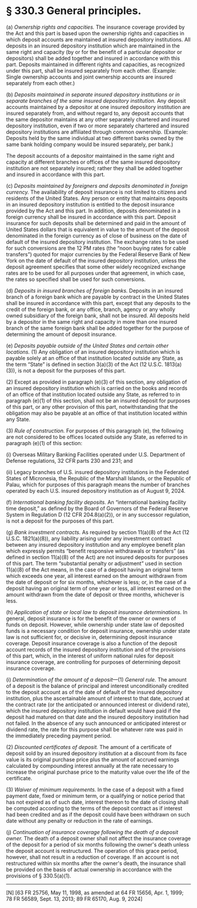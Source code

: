# § 330.3   General principles.

(a) *Ownership rights and capacities.* The insurance coverage provided by the Act and this part is based upon the ownership rights and capacities in which deposit accounts are maintained at insured depository institutions. All deposits in an insured depository institution which are maintained in the same right and capacity (by or for the benefit of a particular depositor or depositors) shall be added together and insured in accordance with this part. Deposits maintained in different rights and capacities, as recognized under this part, shall be insured separately from each other. (Example: Single ownership accounts and joint ownership accounts are insured separately from each other.)


(b) *Deposits maintained in separate insured depository institutions or in separate branches of the same insured depository institution.* Any deposit accounts maintained by a depositor at one insured depository institution are insured separately from, and without regard to, any deposit accounts that the same depositor maintains at any other separately chartered and insured depository institution, even if two or more separately chartered and insured depository institutions are affiliated through common ownership. (Example: Deposits held by the same individual at two different banks owned by the same bank holding company would be insured separately, per bank.)


The deposit accounts of a depositor maintained in the same right and capacity at different branches or offices of the same insured depository institution are not separately insured; rather they shall be added together and insured in accordance with this part.


(c) *Deposits maintained by foreigners and deposits denominated in foreign currency.* The availability of deposit insurance is not limited to citizens and residents of the United States. Any person or entity that maintains deposits in an insured depository institution is entitled to the deposit insurance provided by the Act and this part. In addition, deposits denominated in a foreign currency shall be insured in accordance with this part. Deposit insurance for such deposits shall be determined and paid in the amount of United States dollars that is equivalent in value to the amount of the deposit denominated in the foreign currency as of close of business on the date of default of the insured depository institution. The exchange rates to be used for such conversions are the 12 PM rates (the “noon buying rates for cable transfers”) quoted for major currencies by the Federal Reserve Bank of New York on the date of default of the insured depository institution, unless the deposit agreement specifies that some other widely recognized exchange rates are to be used for all purposes under that agreement, in which case, the rates so specified shall be used for such conversions.


(d) *Deposits in insured branches of foreign banks.* Deposits in an insured branch of a foreign bank which are payable by contract in the United States shall be insured in accordance with this part, except that any deposits to the credit of the foreign bank, or any office, branch, agency or any wholly owned subsidiary of the foreign bank, shall not be insured. All deposits held by a depositor in the same right and capacity in more than one insured branch of the same foreign bank shall be added together for the purpose of determining the amount of deposit insurance.


(e) *Deposits payable outside of the United States and certain other locations.* (1) Any obligation of an insured depository institution which is payable solely at an office of that institution located outside any State, as the term “State” is defined in section 3(a)(3) of the Act (12 U.S.C. 1813(a)(3)), is not a deposit for the purposes of this part.


(2) Except as provided in paragraph (e)(3) of this section, any obligation of an insured depository institution which is carried on the books and records of an office of that institution located outside any State, as referred to in paragraph (e)(1) of this section, shall not be an insured deposit for purposes of this part, or any other provision of this part, notwithstanding that the obligation may also be payable at an office of that institution located within any State.


(3) *Rule of construction.* For purposes of this paragraph (e), the following are not considered to be offices located outside any State, as referred to in paragraph (e)(1) of this section:


(i) Overseas Military Banking Facilities operated under U.S. Department of Defense regulations, 32 CFR parts 230 and 231; and


(ii) Legacy branches of U.S. insured depository institutions in the Federated States of Micronesia, the Republic of the Marshall Islands, or the Republic of Palau, which for purposes of this paragraph means the number of branches operated by each U.S. insured depository institution as of August 9, 2024.


(f) *International banking facility deposits.* An “international banking facility time deposit,” as defined by the Board of Governors of the Federal Reserve System in Regulation D (12 CFR 204.8(a)(2)), or in any successor regulation, is not a deposit for the purposes of this part.


(g) *Bank investment contracts.* As required by section 11(a)(8) of the Act (12 U.S.C. 1821(a)(8)), any liability arising under any investment contract between any insured depository institution and any employee benefit plan which expressly permits “benefit responsive withdrawals or transfers” (as defined in section 11(a)(8) of the Act) are not insured deposits for purposes of this part. The term “substantial penalty or adjustment” used in section 11(a)(8) of the Act means, in the case of a deposit having an original term which exceeds one year, all interest earned on the amount withdrawn from the date of deposit or for six months, whichever is less; or, in the case of a deposit having an original term of one year or less, all interest earned on the amount withdrawn from the date of deposit or three months, whichever is less.


(h) *Application of state or local law to deposit insurance determinations.* In general, deposit insurance is for the benefit of the owner or owners of funds on deposit. However, while ownership under state law of deposited funds is a necessary condition for deposit insurance, ownership under state law is not sufficient for, or decisive in, determining deposit insurance coverage. Deposit insurance coverage is also a function of the deposit account records of the insured depository institution and of the provisions of this part, which, in the interest of uniform national rules for deposit insurance coverage, are controlling for purposes of determining deposit insurance coverage.


(i) *Determination of the amount of a deposit*—(1) *General rule.* The amount of a deposit is the balance of principal and interest unconditionally credited to the deposit account as of the date of default of the insured depository institution, plus the ascertainable amount of interest to that date, accrued at the contract rate (or the anticipated or announced interest or dividend rate), which the insured depository institution in default would have paid if the deposit had matured on that date and the insured depository institution had not failed. In the absence of any such announced or anticipated interest or dividend rate, the rate for this purpose shall be whatever rate was paid in the immediately preceding payment period.


(2) *Discounted certificates of deposit.* The amount of a certificate of deposit sold by an insured depository institution at a discount from its face value is its original purchase price plus the amount of accrued earnings calculated by compounding interest annually at the rate necessary to increase the original purchase price to the maturity value over the life of the certificate.


(3) *Waiver of minimum requirements.* In the case of a deposit with a fixed payment date, fixed or minimum term, or a qualifying or notice period that has not expired as of such date, interest thereon to the date of closing shall be computed according to the terms of the deposit contract as if interest had been credited and as if the deposit could have been withdrawn on such date without any penalty or reduction in the rate of earnings.


(j) *Continuation of insurance coverage following the death of a deposit owner.* The death of a deposit owner shall not affect the insurance coverage of the deposit for a period of six months following the owner's death unless the deposit account is restructured. The operation of this grace period, however, shall not result in a reduction of coverage. If an account is not restructured within six months after the owner's death, the insurance shall be provided on the basis of actual ownership in accordance with the provisions of § 330.5(a)(1).



---

[N] [63 FR 25756, May 11, 1998, as amended at 64 FR 15656, Apr. 1, 1999; 78 FR 56589, Sept. 13, 2013; 89 FR 65170, Aug. 9, 2024]




